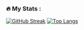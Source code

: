### :fire: My Stats :
[![GitHub Streak](http://github-readme-streak-stats.herokuapp.com?user=Benson306&theme=dark&background=000000)](https://git.io/streak-stats)
[![Top Langs](https://github-readme-stats.vercel.app/api/top-langs/?username=Benson306&layout=compact&theme=vision-friendly-dark)](https://github.com/anuraghazra/github-readme-stats)
